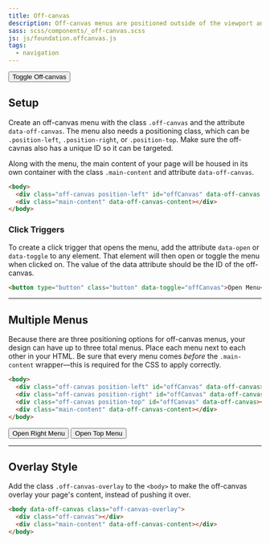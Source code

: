 ```yaml
---
title: Off-canvas
description: Off-canvas menus are positioned outside of the viewport and slide in when activated. Setting up an off-canvas layout in Foundation is super easy.
sass: scss/components/_off-canvas.scss
js: js/foundation.offcanvas.js
tags:
  - navigation
---
```


<button class="button" type="button" data-toggle="offCanvasLeft">Toggle Off-canvas</button>
 
## Setup

Create an off-canvas menu with the class `.off-canvas` and the attribute `data-off-canvas`. The menu also needs a positioning class, which can be `.position-left`, `.position-right`, or `.position-top`. Make sure the off-cavnas also has a unique ID so it can be targeted.

Along with the menu, the main content of your page will be housed in its own container with the class `.main-content` and attribute `data-off-canvas`.

```html
<body>
  <div class="off-canvas position-left" id="offCanvas" data-off-canvas data-position="left"></div>
  <div class="main-content" data-off-canvas-content></div>
</body>
```

### Click Triggers

To create a click trigger that opens the menu, add the attribute `data-open` or `data-toggle` to any element. That element will then open or toggle the menu when clicked on. The value of the data attribute should be the ID of the off-canvas.

```html
<button type="button" class="button" data-toggle="offCanvas">Open Menu</button>
```

---

## Multiple Menus

Because there are three positioning options for off-canvas menus, your design can have up to three total menus. Place each menu next to each other in your HTML. Be sure that every menu comes *before* the `.main-content` wrapper&mdash;this is required for the CSS to apply correctly.

```html
<body>
  <div class="off-canvas position-left" id="offCanvas" data-off-canvas></div>
  <div class="off-canvas position-right" id="offCanvas" data-off-canvas></div>
  <div class="off-canvas position-top" id="offCanvas" data-off-canvas></div>
  <div class="main-content" data-off-canvas-content></div>
</body>
```

<button class="button" type="button" data-toggle="offCanvasRight">Open Right Menu</button>
<button class="button" type="button" data-toggle="offCanvasTop">Open Top Menu</button>

---

## Overlay Style

Add the class `.off-canvas-overlay` to the `<body>` to make the off-canvas overlay your page's content, instead of pushing it over.

```html
<body data-off-canvas class="off-canvas-overlay">
  <div class="off-canvas"></div>
  <div class="main-content" data-off-canvas-content></div>
</body>
```